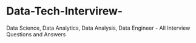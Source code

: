 # Data-Tech-Intervirew-
Data Science, Data Analytics, Data Analysis, Data Engineer - All Interview Questions and Answers
